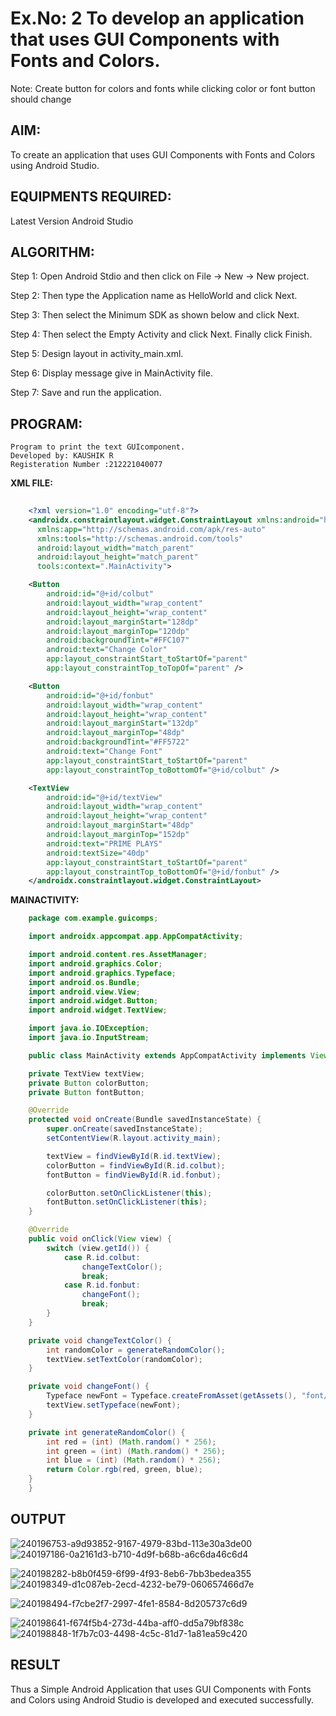 # Ex.No: 2 To develop an application that uses GUI Components with Fonts and Colors. 
Note: Create button for colors and fonts while clicking color or font button should change 


## AIM:

To create an application that uses GUI Components with Fonts and Colors using Android Studio.

## EQUIPMENTS REQUIRED:

Latest Version Android Studio

## ALGORITHM:

Step 1: Open Android Stdio and then click on File -> New -> New project.

Step 2: Then type the Application name as HelloWorld and click Next. 

Step 3: Then select the Minimum SDK as shown below and click Next.

Step 4: Then select the Empty Activity and click Next. Finally click Finish.

Step 5: Design layout in activity_main.xml.

Step 6: Display message give in MainActivity file.

Step 7: Save and run the application.

## PROGRAM:
```
Program to print the text GUIcomponent.
Developed by: KAUSHIK R
Registeration Number :212221040077
```
**XML FILE:**
```xml
    
    <?xml version="1.0" encoding="utf-8"?>
    <androidx.constraintlayout.widget.ConstraintLayout xmlns:android="http://schemas.android.com/apk/res/android"
      xmlns:app="http://schemas.android.com/apk/res-auto"
      xmlns:tools="http://schemas.android.com/tools"
      android:layout_width="match_parent"
      android:layout_height="match_parent"
      tools:context=".MainActivity">

    <Button
        android:id="@+id/colbut"
        android:layout_width="wrap_content"
        android:layout_height="wrap_content"
        android:layout_marginStart="128dp"
        android:layout_marginTop="120dp"
        android:backgroundTint="#FFC107"
        android:text="Change Color"
        app:layout_constraintStart_toStartOf="parent"
        app:layout_constraintTop_toTopOf="parent" />

    <Button
        android:id="@+id/fonbut"
        android:layout_width="wrap_content"
        android:layout_height="wrap_content"
        android:layout_marginStart="132dp"
        android:layout_marginTop="48dp"
        android:backgroundTint="#FF5722"
        android:text="Change Font"
        app:layout_constraintStart_toStartOf="parent"
        app:layout_constraintTop_toBottomOf="@+id/colbut" />

    <TextView
        android:id="@+id/textView"
        android:layout_width="wrap_content"
        android:layout_height="wrap_content"
        android:layout_marginStart="48dp"
        android:layout_marginTop="152dp"
        android:text="PRIME PLAYS"
        android:textSize="40dp"
        app:layout_constraintStart_toStartOf="parent"
        app:layout_constraintTop_toBottomOf="@+id/fonbut" />
    </androidx.constraintlayout.widget.ConstraintLayout>
```        
**MAINACTIVITY:**
```java    
    package com.example.guicomps;

    import androidx.appcompat.app.AppCompatActivity;

    import android.content.res.AssetManager;
    import android.graphics.Color;
    import android.graphics.Typeface;
    import android.os.Bundle;
    import android.view.View;
    import android.widget.Button;
    import android.widget.TextView;

    import java.io.IOException;
    import java.io.InputStream;

    public class MainActivity extends AppCompatActivity implements View.OnClickListener {

    private TextView textView;
    private Button colorButton;
    private Button fontButton;

    @Override
    protected void onCreate(Bundle savedInstanceState) {
        super.onCreate(savedInstanceState);
        setContentView(R.layout.activity_main);

        textView = findViewById(R.id.textView);
        colorButton = findViewById(R.id.colbut);
        fontButton = findViewById(R.id.fonbut);

        colorButton.setOnClickListener(this);
        fontButton.setOnClickListener(this);
    }

    @Override
    public void onClick(View view) {
        switch (view.getId()) {
            case R.id.colbut:
                changeTextColor();
                break;
            case R.id.fonbut:
                changeFont();
                break;
        }
    }

    private void changeTextColor() {
        int randomColor = generateRandomColor();
        textView.setTextColor(randomColor);
    }

    private void changeFont() {
        Typeface newFont = Typeface.createFromAsset(getAssets(), "font/pacifico.ttf");
        textView.setTypeface(newFont);
    }

    private int generateRandomColor() {
        int red = (int) (Math.random() * 256);
        int green = (int) (Math.random() * 256);
        int blue = (int) (Math.random() * 256);
        return Color.rgb(red, green, blue);
    }
    }

```
## OUTPUT
   ![240196753-a9d93852-9167-4979-83bd-113e30a3de00](https://github.com/knight7080/Mobile-Application-Development/assets/88542035/15c3d055-81d9-4b44-8288-564fd9db294a)
![240197186-0a2161d3-b710-4d9f-b68b-a6c6da46c6d4](https://github.com/knight7080/Mobile-Application-Development/assets/88542035/fd57f6f2-47b8-4179-9c7c-95f34b6278cd)

![240198282-b8b0f459-6f99-4f93-8eb6-7bb3bedea355](https://github.com/knight7080/Mobile-Application-Development/assets/88542035/a1f4b875-7f8a-4f00-8c0e-ade88f79de15)![240198349-d1c087eb-2ecd-4232-be79-060657466d7e](https://github.com/knight7080/Mobile-Application-Development/assets/88542035/672e8289-7ba3-4846-872f-945e709f738f)

![240198494-f7cbe2f7-2997-4fe1-8584-8d205737c6d9](https://github.com/knight7080/Mobile-Application-Development/assets/88542035/f7f29bc8-7db2-42c8-86c5-7b8a83b61514)

![240198641-f674f5b4-273d-44ba-aff0-dd5a79bf838c](https://github.com/knight7080/Mobile-Application-Development/assets/88542035/1abc074d-5704-43dd-8323-e61a11c6e076)
![240198848-1f7b7c03-4498-4c5c-81d7-1a81ea59c420](https://github.com/knight7080/Mobile-Application-Development/assets/88542035/7436e103-de86-4c22-9136-907e7beaf8d5)



## RESULT
Thus a Simple Android Application that uses GUI Components with Fonts and Colors using Android Studio is developed and executed successfully.
